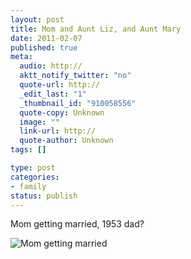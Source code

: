 ```yaml
--- 
layout: post
title: Mom and Aunt Liz, and Aunt Mary
date: 2011-02-07
published: true
meta: 
  audio: http://
  aktt_notify_twitter: "no"
  quote-url: http://
  _edit_last: "1"
  _thumbnail_id: "910058556"
  quote-copy: Unknown
  image: ""
  link-url: http://
  quote-author: Unknown
tags: []

type: post
categories: 
- family
status: publish
---
```

Mom getting married, 1953 dad?

![Mom getting married](http://media.eick.us/2011/01/326074236_12dfefb7f3_b-300x200.jpg "326074236_12dfefb7f3_b")